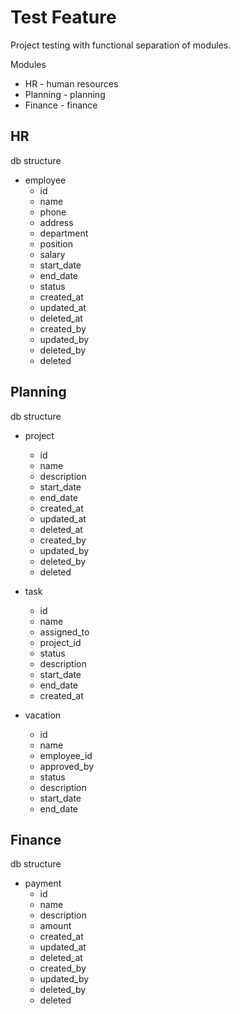 # Test Feature 

Project testing with functional separation of modules.

Modules 
- HR - human resources
- Planning - planning 
- Finance - finance

## HR

db structure 
- employee
  - id
  - name
  - phone
  - address
  - department
  - position
  - salary
  - start_date
  - end_date
  - status
  - created_at
  - updated_at
  - deleted_at
  - created_by
  - updated_by
  - deleted_by
  - deleted

## Planning

db structure

- project
  - id
  - name
  - description
  - start_date
  - end_date
  - created_at
  - updated_at
  - deleted_at
  - created_by
  - updated_by
  - deleted_by
  - deleted
  
- task
  - id
  - name
  - assigned_to
  - project_id
  - status
  - description
  - start_date
  - end_date
  - created_at
  
- vacation
  - id
  - name
  - employee_id
  - approved_by
  - status
  - description
  - start_date
  - end_date


## Finance

db structure
- payment
  - id
  - name
  - description
  - amount
  - created_at
  - updated_at
  - deleted_at
  - created_by
  - updated_by
  - deleted_by
  - deleted
